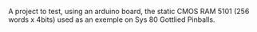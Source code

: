 A project to test, using an arduino board, the static CMOS RAM 5101 (256 words x 4bits) used as an exemple on Sys 80 Gottlied Pinballs.
